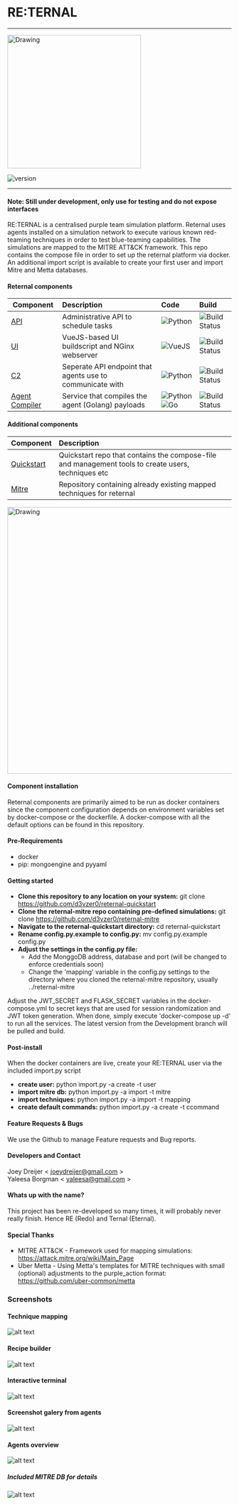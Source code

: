 #  RE:TERNAL
-------------

<img src="https://i.postimg.cc/7hwhx4Dp/reternal.png" alt="Drawing" style="width: 300px;"/>

![version](https://img.shields.io/badge/Version-Alpha_0.0.1-orange.svg)



---------------------

#### Note: Still under development, only use for testing and do not expose interfaces #####

RE:TERNAL is a centralised purple team simulation platform. Reternal uses agents installed on a simulation network to execute various known
red-teaming techniques in order to test blue-teaming capabilities. The simulations are mapped to the MITRE ATT&CK framework. This repo contains
the compose file in order to set up the reternal platform via docker. An additional import script is available to create your first user
and import Mitre and Metta databases.

#### Reternal components
| Component        | Description | Code           | Build  |
| ------------- |:-------------- |:--------------| :------| 
| [API](https://github.com/d3vzer0/reternal-api)      | Administrative API to schedule tasks | ![Python](https://img.shields.io/badge/Python-3.6-green.svg) | ![Build Status](https://travis-ci.com/d3vzer0/reternal-backend.svg?branch=development) |
| [UI](https://github.com/d3vzer0/reternal-ui)     | VueJS-based UI buildscript and NGinx webserver |![VueJS](https://img.shields.io/badge/VueJS-2-green.svg) | ![Build Status](https://travis-ci.com/d3vzer0/reternal-ui.svg?branch=development)|
| [C2](https://github.com/d3vzer0/reternal-c2) | Seperate API endpoint that agents use to communicate with | ![Python](https://img.shields.io/badge/Python-3.6-green.svg) | ![Build Status](https://travis-ci.com/d3vzer0/reternal-c2.svg?branch=development) |
| [Agent Compiler](https://github.com/d3vzer0/reternal-agent) | Service that compiles the agent (Golang) payloads| ![Python](https://img.shields.io/badge/Python-3.6-green.svg) ![Go](https://img.shields.io/badge/Go-1.11.4-green.svg) | ![Build Status](https://travis-ci.com/d3vzer0/reternal-agent.svg?branch=development) |


#### Additional components
| Component        | Description           | 
| ------------- |:--------------| 
| [Quickstart](https://github.com/d3vzer0/reternal-quickstart)      | Quickstart repo that contains the compose-file and management tools to create users, techniques etc |
| [Mitre](https://github.com/d3vzer0/reternal-mitre)     | Repository containing already existing mapped techniques for reternal |

<img src="https://i.postimg.cc/15nGCgws/Untitled-Diagram-3.png" alt="Drawing" style="width: 600px;"/>


#### Component installation
Reternal components are primarily aimed to be run as docker containers since the component configuration depends on environment variables set by docker-compose or the dockerfile. A docker-compose with all the default options can be found in this repository.

#### Pre-Requirements
  - docker
  - pip: mongoengine and pyyaml

#### Getting started
- **Clone this repository to any location on your system:** git clone https://github.com/d3vzer0/reternal-quickstart
- **Clone the reternal-mitre repo containing pre-defined simulations:** git clone https://github.com/d3vzer0/reternal-mitre
- **Navigate to the reternal-quickstart directory:** cd reternal-quickstart
- **Rename config.py.example to config.py:** mv config.py.example config.py
- **Adjust the settings in the config.py file:**
  -	Add the MonggoDB address, database and port (will be changed to enforce credentials soon)
  -	Change the 'mapping' variable in the config.py settings to the directory where you cloned the reternal-mitre repository, usually ../reternal-mitre

Adjust the JWT_SECRET and FLASK_SECRET variables in the docker-compose.yml to secret keys that are used for session randomization and JWT token generation. When done, simply execute 'docker-compose up -d' to run all the services. The latest version from the Development branch will be pulled and build.

#### Post-install
When the docker containers are live, create your RE:TERNAL user via the included import.py script
- **create user:** python import.py -a create -t user
- **import mitre db:** python import.py -a import -t mitre
- **import techniques:** python import.py -a import -t mapping
- **create default commands:** python import.py -a create -t ccommand

#### Feature Requests & Bugs
We use the Github to manage Feature requests and Bug reports.

#### Developers and Contact

Joey Dreijer < joeydreijer@gmail.com >  
Yaleesa Borgman < yaleesa@gmail.com >

#### Whats up with the name?

This project has been re-developed so many times, it will probably never really finish. Hence RE (Redo) and Ternal (Eternal).

#### Special Thanks
  - MITRE ATT&CK - Framework used for mapping simulations: https://attack.mitre.org/wiki/Main_Page
  - Uber Metta -  Using Metta's templates for MITRE techniques with small (optional) adjustments to the purple_action format: https://github.com/uber-common/metta


### Screenshots
#### Technique mapping
![alt text](https://i.postimg.cc/PqCFxBVZ/mapping.png)

#### Recipe builder
![alt text](https://i.postimg.cc/Xvt1yQtP/recipes.png)

#### Interactive terminal
![alt text](https://i.postimg.cc/V679QJBS/reternal-terminal.png)

#### Screenshot galery from agents
![alt text](https://i.postimg.cc/JnJ63jLz/output.png)

#### Agents overview
![alt text](https://i.postimg.cc/zGtcqJ78/agents.png)

##### Included MITRE DB for details
![alt text](https://i.postimg.cc/QC36fV8k/mitredetails.png)

